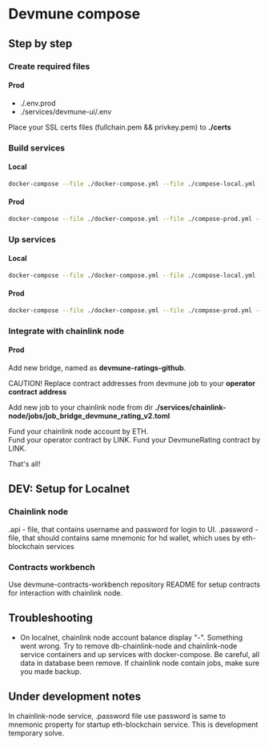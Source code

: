# Devmune compose

## Step by step

### Create required files

#### Prod

- ./.env.prod
- ./services/devmune-ui/.env

Place your SSL certs files (fullchain.pem && privkey.pem) to **./certs**

### Build services

#### Local

```sh
docker-compose --file ./docker-compose.yml --file ./compose-local.yml --env-file ./.env.local build
```

#### Prod

```sh
docker-compose --file ./docker-compose.yml --file ./compose-prod.yml --env-file ./.env.prod build
```

### Up services

#### Local

```sh
docker-compose --file ./docker-compose.yml --file ./compose-local.yml --env-file ./.env.local up --remove-orphans
```

#### Prod

```sh
docker-compose --file ./docker-compose.yml --file ./compose-prod.yml --env-file ./.env.prod up --remove-orphans
```

### Integrate with chainlink node

#### Prod

Add new bridge, named as **devmune-ratings-github**.  

CAUTION! Replace contract addresses from devmune job to your **operator contract address**

Add new job to your chainlink node from dir **./services/chainlink-node/jobs/job_bridge_devmune_rating_v2.toml**

Fund your chainlink node account by ETH.  
Fund your operator contract by LINK.
Fund your DevmuneRating contract by LINK.

That's all!

## DEV: Setup for Localnet

### Chainlink node

.api - file, that contains username and password for login to UI.
.password - file, that should contains same mnemonic for hd wallet, which uses by eth-blockchain services

### Contracts workbench

Use devmune-contracts-workbench repository README for setup contracts for interaction with chainlink node.

## Troubleshooting

- On localnet, chainlink node account balance display "-".
Something went wrong. Try to remove db-chainlink-node and chainlink-node service containers and up services with docker-compose. Be careful, all data in database been remove. If chainlink node contain jobs, make sure you made backup.

## Under development notes

In chainlink-node service, .password file use password is same to mnemonic property for startup eth-blockchain service. This is development temporary solve.
